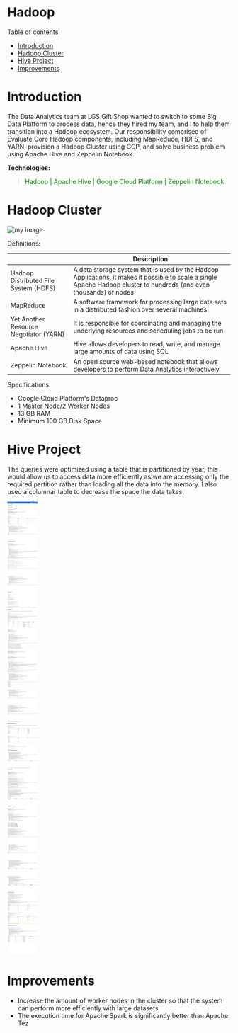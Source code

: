 # Hadoop

Table of contents
* [Introduction](##Introduction)
* [Hadoop Cluster](#HadoopCluster)
* [Hive Project](#HiveProject)
* [Improvements](##Improvements)

# Introduction
The Data Analytics team at LGS Gift Shop wanted to switch to some Big Data Platform to process data, hence
they hired my team, and I to help them transition into a Hadoop ecosystem. Our responsibility 
comprised of Evaluate Core Hadoop components, including MapReduce, HDFS, and YARN, 
provision a Hadoop Cluster using GCP, and solve business problem using Apache Hive and Zeppelin Notebook.


__Technologies:__
> <span style = "color:green"> Hadoop | Apache Hive | Google Cloud Platform | Zeppelin Notebook  </span>

# Hadoop Cluster

![my image](./assets/cluster.png)

Definitions:

|   | Description | 
| ----- | ----- |
| Hadoop Distributed File System (HDFS) | A data storage system that is used by the Hadoop Applications, it makes it possible to scale a single Apache Hadoop cluster to hundreds (and even thousands) of nodes |
| MapReduce | A software framework for processing large data sets in a distributed fashion over several machines |
| Yet Another Resource Negotiator (YARN) | It is responsible for coordinating and managing the underlying resources and scheduling jobs to be run |
| Apache Hive | Hive allows developers to read, write, and manage large amounts of data using SQL |
| Zeppelin Notebook | An open source web-based notebook that allows developers to perform Data Analytics interactively |

Specifications:

- Google Cloud Platform's Dataproc 
- 1 Master Node/2 Worker Nodes
- 13 GB RAM
- Minimum 100 GB Disk Space

# Hive Project

The queries were optimized using a table that is partitioned by year, this would allow us to access data more efficiently as we 
are accessing only the required partition rather than loading all the data into the memory. I also used a columnar
table to decrease the space the data takes.

![my image](./assets/hadoop.png)


# Improvements
- Increase the amount of worker nodes in the cluster so that the system can perform more efficiently with large datasets
- The execution time for Apache Spark is significantly better than Apache Tez
